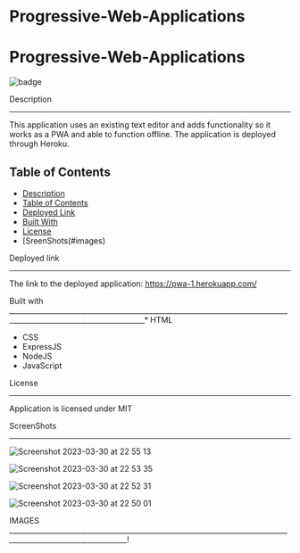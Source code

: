 # Progressive-Web-Applications

# Progressive-Web-Applications


![badge](https://img.shields.io/badge/license-MIT-blue.svg)

Description
____________________________________________________________________________________________________________________

This application uses an existing text editor and adds functionality so it works as a PWA and able to function offline.  The application is deployed through Heroku.

## Table of Contents
- [Description](#description)
- [Table of Contents](#table-of-contents)
- [Deployed Link](#deployed-link)
- [Built With](#built-with)
- [License](#license)
- [SreenShots(#images)


Deployed link
____________________________________________________________________________________________________________________
The link to the deployed application: https://pwa-1.herokuapp.com/


Built with
____________________________________________________________________________________________________________________* HTML
* CSS
* ExpressJS
* NodeJS
* JavaScript

License
____________________________________________________________________________________________________________________
Application is licensed under MIT

ScreenShots
____________________________________________________________________________________________________________________

![Screenshot 2023-03-30 at 22 55 13](https://user-images.githubusercontent.com/114526543/228982629-dd71d54f-b5e4-4bec-8603-22afceb16d1a.png)

![Screenshot 2023-03-30 at 22 53 35](https://user-images.githubusercontent.com/114526543/228982639-72a6dbfc-89dc-4786-a562-2cb0d42ce11c.png)


![Screenshot 2023-03-30 at 22 52 31](https://user-images.githubusercontent.com/114526543/228982648-254603a2-8f42-4ffa-9dc2-1c955482dce3.png)


![Screenshot 2023-03-30 at 22 50 01](https://user-images.githubusercontent.com/114526543/228982668-368692ae-864a-44db-9c63-efea3bc224ba.png)




IMAGES
_______________________________________________________________________________________________________________!
